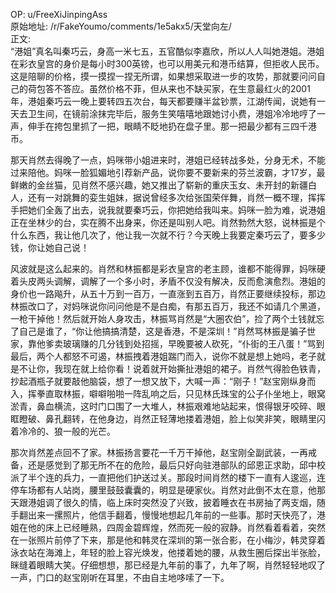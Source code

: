 
OP: u/FreeXiJinpingAss  
原始地址: /r/FakeYoumo/comments/1e5akx5/天堂向左/  
正文:  
“港姐”真名叫秦巧云，身高一米七五，五官酷似李嘉欣，所以人人叫她港姐。港姐在彩衣皇宫的身价是每小时300英镑，也可以用美元和港币结算，但拒收人民币。这是陪聊的价格，摸一摸捏一捏无所谓，如果想采取进一步的攻势，那就要问问自己的荷包答不答应。虽然价格不菲，但从来也不缺买家，在生意最红火的2001年，港姐秦巧云一晚上要转四五次台，每天都要赚半盆钞票，江湖传闻，说她有一天去卫生间，在镜前涂抹完毕后，服务生笑嘻嘻地跟她讨小费，港姐冷冷地哼了一声，伸手在挎包里抓了一把，眼睛不眨地扔在盘子里。那一把最少都有三四千港币。

那天肖然去得晚了一点，妈咪带小姐进来时，港姐已经转战多处，分身无术，不能过来陪他。妈咪一脸狐媚地引荐新产品，说你要不要新来的芬兰波霸，才17岁，最鲜嫩的金丝猫，见肖然不感兴趣，她又推出了崭新的重庆玉女、未开封的新疆白人，还有一对跳舞的娈生姐妹，据说曾经多次给张国荣伴舞，肖然一概不理，挥挥手把她们全轰了出去，说我就要秦巧云，你把她给我叫来。妈咪一脸为难，说港姐正在坐林少的台，实在腾不出身来，你还是叫别人吧。肖然勃然大怒，说林振是个什么东西，我让他几次了，他让我一次就不行？今天晚上我要定秦巧云了，要多少钱，你让她自己说！

风波就是这么起来的。肖然和林振都是彩衣皇宫的老主顾，谁都不能得罪，妈咪硬着头皮两头调解，调解了一个多小时，矛盾不仅没有解决，反而愈演愈烈。港姐的身价也一路飚升，从五十万到一百万，一直涨到五百万，肖然正要继续投标，那边林振改口了，对妈咪说你问问他是不是白痴，有那五百万，我还不如请几个黑道，一枪干掉他！然后就开始人身攻击，林振骂肖然是“大圈农伯”，捡了两个土钱就忘了自己是谁了，“你让他搞搞清楚，这是香港，不是深圳！”肖然骂林振是骗子世家，靠他爹卖玻璃赚的几分钱到处招摇，早晚要被人砍死，“仆街的王八蛋！”骂到最后，两个人都怒不可遏，林振拽着港姐踹门而入，说你不就是想上她吗，老子就是不让你，我现在就上给你看！说着就开始撕扯港姐的裙子。肖然气得脸色铁青，抄起酒瓶子就要敲他脑袋，想了一想又放下，大喊一声：“刚子！”赵宝刚纵身而入，挥拳直取林振，噼噼啪啪一阵乱响之后，只见林氏珠宝的公子仆坐地上，眼窝淤青，鼻血横流，这时门口围了一大堆人，林振艰难地站起来，恨得银牙咬碎、眼眶瞪破、鼻孔翻转，在他身边，肖然正轻薄地搂着港姐，脸上似笑非笑，眼睛里闪着冷冷的、狼一般的光芒。

那次肖然差点回不了家。林振扬言要花一千万干掉他，赵宝刚全副武装，一再戒备，还是感觉到了那无所不在的危险，最后只好向驻港部队的邱恩正求助，邱中校派了半个连的兵力，一直把他们护送过关。那段时间肖然的楼下一直有人逡巡，连停车场都有人站岗，腰里鼓鼓囊囊的，明显是硬家伙。肖然对此倒不太在意，他那天跟港姐调了很久的情，临上床时突然没了兴致，披着睡衣在书房抽了两支烟，随手翻出来一摞照片，他信手翻着，慢慢地想起几年前的一些事。那时天快亮了，港姐在他的床上已经睡熟，四周金碧辉煌，然而死一般的寂静。肖然看着看着，突然在一张照片前停了下来，那是他和韩灵在深圳的第一张合影，在小梅沙，韩灵穿着泳衣站在海滩上，年轻的脸上容光焕发，他搂着她的腰，从救生圈后探出半张脸，眯缝着眼睛大笑。仔细想想，那已经是九年前的事了，九年了啊，肖然轻轻地叹了一声，门口的赵宝刚听在耳里，不由自主地哆嗦了一下。
